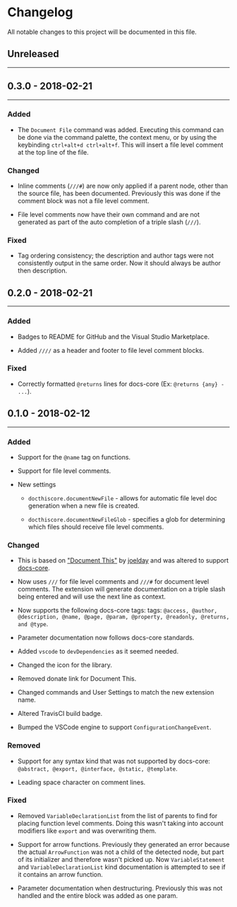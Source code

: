 # Changelog

All notable changes to this project will be documented in this file.

## Unreleased

---

## 0.3.0 - 2018-02-21

---

### Added

* The `Document File` command was added.  Executing this command can be done via the command palette, the context menu, or by using the keybinding `ctrl+alt+d ctrl+alt+f`.  This will insert a file level comment at the top line of the file.

### Changed

* Inline comments (`///#`) are now only applied if a parent node, other than the source file, has been documented.  Previously this was done if the comment block was not a file level comment.

* File level comments now have their own command and are not generated as part of the auto completion of a triple slash (`///`).

### Fixed

* Tag ordering consistency; the description and author tags were not consistently output in the same order.  Now it should always be author then description.

## 0.2.0 - 2018-02-21

---

### Added

* Badges to README for GitHub and the Visual Studio Marketplace.

* Added `////` as a header and footer to file level comment blocks.

### Fixed

* Correctly formatted `@returns` lines for docs-core (Ex: `@returns {any} - ...`).

## 0.1.0 - 2018-02-12

---

### Added

* Support for the `@name` tag on functions.

* Support for file level comments.

* New settings

  * `docthiscore.documentNewFile` - allows for automatic file level doc generation when a new file is created.

  * `docthiscore.documentNewFileGlob` - specifies a glob for determining which files should receive file level comments.

### Changed

* This is based on ["Document This"](https://github.com/joelday/vscode-docthis) by [joelday](https://github.com/joelday) and was altered to support [docs-core](https://github.com/tjbenton/docs).

* Now  uses `///` for file level comments and `///#` for document level comments.  The extension will generate documentation on a triple slash being entered and will use the next line as context.

* Now supports the following docs-core tags: tags: `@access, @author, @description, @name, @page, @param, @property, @readonly, @returns, and @type`.

* Parameter documentation now follows docs-core standards.

* Added `vscode` to `devDependencies` as it seemed needed.

* Changed the icon for the library.

* Removed donate link for Document This.

* Changed commands and User Settings to match the new extension name.

* Altered TravisCI build badge.

* Bumped the VSCode engine to support `ConfigurationChangeEvent`.

### Removed

* Support for any syntax kind that was not supported by docs-core: `@abstract, @export, @interface, @static, @template`.

* Leading space character on comment lines.

### Fixed

* Removed `VariableDeclarationList` from the list of parents to find for placing function level comments.  Doing this wasn't taking into account modifiers like `export` and was overwriting them.

* Support for arrow functions.  Previously they generated an error because the actual `ArrowFunction` was not a child of the detected node, but part of its initializer and therefore wasn't picked up.  Now `VariableStatement` and `VariableDeclarationList` kind documentation is attempted to see if it contains an arrow function.

* Parameter documentation when destructuring.  Previously this was not handled and the entire block was added as one param.